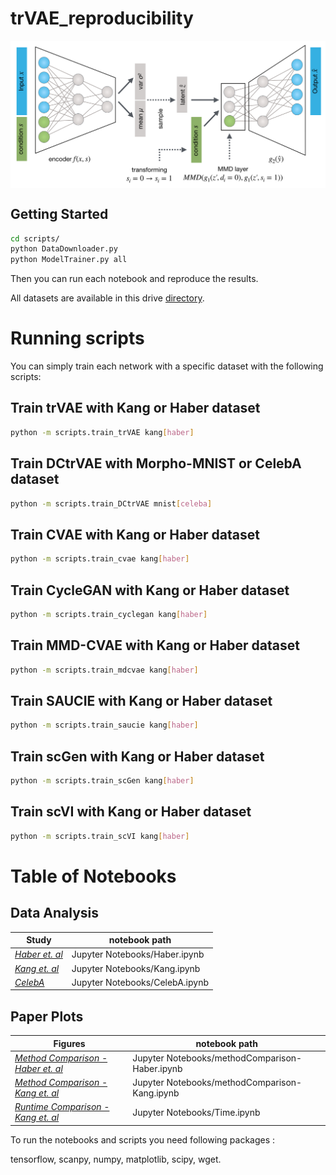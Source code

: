 # trVAE_reproducibility

<img align="center" src="./sketch.png?raw=true">

## Getting Started

```bash
cd scripts/
python DataDownloader.py
python ModelTrainer.py all
```

Then you can run each notebook and reproduce the results.

All datasets are available in this drive [directory](https://drive.google.com/drive/folders/1n1SLbXha4OH7j7zZ0zZAxrj_-2kczgl8?usp=sharing).


# Running scripts

You can simply train each network with a specific dataset with the following scripts: 

## Train trVAE with Kang or Haber dataset
```bash
python -m scripts.train_trVAE kang[haber] 
```

## Train DCtrVAE with Morpho-MNIST or CelebA dataset
```bash
python -m scripts.train_DCtrVAE mnist[celeba] 
```

## Train CVAE with Kang or Haber dataset
```bash
python -m scripts.train_cvae kang[haber] 
```

## Train CycleGAN with Kang or Haber dataset
```bash
python -m scripts.train_cyclegan kang[haber]
```

## Train MMD-CVAE with Kang or Haber dataset
```bash
python -m scripts.train_mdcvae kang[haber]
```

## Train SAUCIE with Kang or Haber dataset
```bash
python -m scripts.train_saucie kang[haber]
```

## Train scGen with Kang or Haber dataset
```bash
python -m scripts.train_scGen kang[haber]
```

## Train scVI with Kang or Haber dataset
```bash
python -m scripts.train_scVI kang[haber]
```

# Table of Notebooks 


## Data Analysis
Study       | notebook path     
---------------| ---------------
| [*Haber et. al*](https://nbviewer.jupyter.org/github/Naghipourfar/trVAE_reproducibility/blob/master/Jupyter%20Notebooks/Haber.ipynb)| Jupyter Notebooks/Haber.ipynb| 
| [*Kang et. al*](https://nbviewer.jupyter.org/github/Naghipourfar/trVAE_reproducibility/blob/master/Jupyter%20Notebooks/Kang.ipynb)| Jupyter Notebooks/Kang.ipynb| 
| [*CelebA*](https://nbviewer.jupyter.org/github/Naghipourfar/trVAE_reproducibility/blob/master/Jupyter%20Notebooks/CelebA.ipynb)| Jupyter Notebooks/CelebA.ipynb| 

## Paper Plots 
Figures  | notebook path     
---------------| ---------------
| [*Method Comparison - Haber et. al*](https://nbviewer.jupyter.org/github/theislab/trVAE_reproducibility/blob/master/Jupyter%20Notebooks/methodComparison-Haber.ipynb)| Jupyter Notebooks/methodComparison-Haber.ipynb| 
| [*Method Comparison - Kang et. al*](https://nbviewer.jupyter.org/github/theislab/trVAE_reproducibility/blob/master/Jupyter%20Notebooks/methodComparison-Kang.ipynb)| Jupyter Notebooks/methodComparison-Kang.ipynb| 
| [*Runtime Comparison - Kang et. al*](https://nbviewer.jupyter.org/github/theislab/trVAE_reproducibility/blob/master/Jupyter%20Notebooks/Time.ipynb)| Jupyter Notebooks/Time.ipynb|


To run the notebooks and scripts you need following packages :

tensorflow, scanpy, numpy, matplotlib, scipy, wget.
